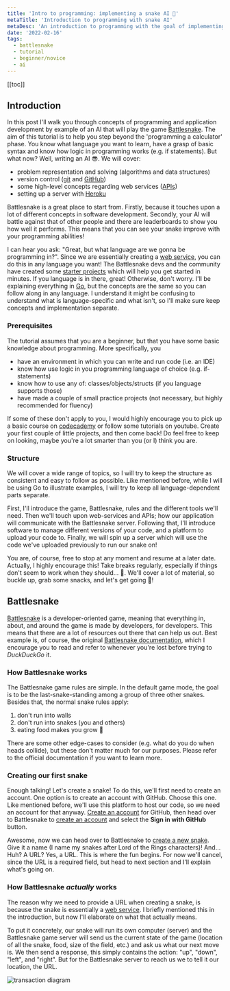 ```yaml
---
title: 'Intro to programming: implementing a snake AI 🐍'
metaTitle: 'Introduction to programming with snake AI'
metaDesc: 'An introduction to programming with the goal of implementing an AI that will compete in the developer game Battlesnake'
date: '2022-02-16'
tags:
  - battlesnake
  - tutorial
  - beginner/novice
  - ai
---
```


[[toc]]

## Introduction

In this post I'll walk you through concepts of programming and application
development by example of an AI  that will play the game
[Battlesnake](https://play.battlesnake.com/). The aim of this tutorial is to
help you step beyond the 'programming a calculator' phase. You know what
language you want to learn, have a grasp of basic syntax and know how logic in
programming works (e.g. if statements). But what now? Well, writing an AI :sunglasses:. We
will cover:

- problem representation and solving (algorithms and data structures)
- version control ([git](https://git-scm.com) and
  [GitHub](https://www.github.com))
- some high-level concepts regarding web services
  ([APIs](https://en.wikipedia.org/wiki/API))
- setting up a server with [Heroku](https://www.heroku.com)


Battlesnake is a great place to start from. Firstly, because it touches upon a
lot of different concepts in software development.  Secondly, your AI will
battle against that of other people and there are leaderboards to show you how
well it performs. This means that you can see your snake improve with your
programming abilities!

I can hear you ask: "Great, but what language are we gonna be programming in?".
Since we are essentially  creating a [web
service](https://en.wikipedia.org/wiki/Web_service), you can do this in any
language you want!  The Battlesnake devs and the community have created some
[starter projects](https://docs.battlesnake.com/references/starter-projects)
which will help you get started in minutes. If you language is in there, great!
Otherwise, don't worry.  I'll be explaining everything in [Go](https://go.dev/),
but the concepts are the same so you can follow along in any language.  I
understand it might be confusing to understand what is language-specific and
what isn't, so I'll make sure keep concepts and  implementation separate.

### Prerequisites

The tutorial assumes that you are a beginner, but that you have some basic
knowledge about programming.  More specifically, you

- have an environment in which you can write and run code (i.e. an IDE)
- know how use logic in you programming language of choice (e.g. if-statements)
- know how to use any of: classes/objects/structs (if you language supports
  those)
- have made a couple of small practice projects (not necessary, but highly
  recommended for fluency)

If some of these don't apply to you, I would highly encourage you to pick up a
basic course on [codecademy](https://www.codecademy.com/) or follow some
tutorials on youtube. Create your first couple of little projects, and then come
back! Do feel free to keep on looking, maybe you're a lot smarter than you (or
I) think you are.

### Structure

We will cover a wide range of topics, so I will try to keep the structure as
consistent and easy to follow as possible.  Like mentioned before, while I will
be using Go to illustrate examples, I will try to keep all language-dependent
parts separate.

First, I'll introduce the game, Battlesnake, rules and the different tools we'll
need.  Then we'll touch upon web-services and APIs; how our application will
communicate with the Battlesnake server.  Following that, I'll introduce
software to manage different versions of your code, and a platform to upload
your code to.  Finally, we will spin up a server which will use the code we've
uploaded previously to run our snake on!

You are, of course, free to stop at any moment and resume at a later date.
Actually, I highly encourage this! Take breaks regularly, especially if things
don't seem to work when they should... :bug:. We'll cover a lot of material, so
buckle up, grab some snacks, and let's get going :rocket:!

## Battlesnake

[Battlesnake](https://play.battlesnake.com/) is a developer-oriented game,
meaning that everything in, about, and around the game is made by developers,
for developers. This means that there are a lot of resources out there that can
help us out.  Best example is, of course, the original [Battlesnake
documentation](https://docs.battlesnake.com/), which I encourage you to read and
refer to whenever you're lost before trying to _DuckDuckGo_ it.

### How Battlesnake works

The Battlesnake game rules are simple. In the default game mode, the goal is to
be the last-snake-standing among a group of  three other snakes. Besides that,
the normal snake rules apply:

1. don't run into walls
2. don't run into snakes (you and others)
3. eating food makes you grow :apple:

There are some other edge-cases to consider (e.g. what do you do when heads
collide), but these don't matter much for our purposes. Please refer to the
official documentation if you want to learn more. 

### Creating our first snake

Enough talking! Let's create a snake! To do this, we'll first need to create an
account. One option is to create an account with GitHub. Choose this one. Like
mentioned before, we'll use this platform to host our code, so we need an
account for that anyway. [Create an account](https://github.com/signup) for
GitHub, then head over to Battlesnake to [create an
account](https://play.battlesnake.com/login/) and select the **Sign in with
GitHub** button.

Awesome, now we can head over to Battlesnake to [create a new
snake](https://play.battlesnake.com/account/snakes/create/ ). Give it a name (I
name my snakes after Lord of the Rings characters)! And... Huh? A URL? Yes, a
URL. This is where the fun begins. For now we'll cancel, since the URL is a
required field, but head to next section and I'll explain what's going on.

### How Battlesnake _actually_ works

The reason why we need to provide a URL when creating a snake, is because the
snake is essentially a [web service](). I briefly mentioned this in the
introduction, but now I'll elaborate on what that actually means.

To put it concretely, our snake will run its own computer (server) and the
Battlesnake game server will send us the current state of the game (location of
all the snake, food, size of the field, etc.) and ask us what our next move is.
We then send a response, this simply contains the action: "up", "down", "left",
and "right". But for the Battlesnake server to reach us we to tell it our
location, the URL.

![transaction
diagram](/images/post/intro-to-programming-battlesnake/transaction-diagram.svg
"Transaction diagram of the requests and responses made during a Battlesnake
game. Here **/start**, **/move** and **/end** are the so-called end-points")

